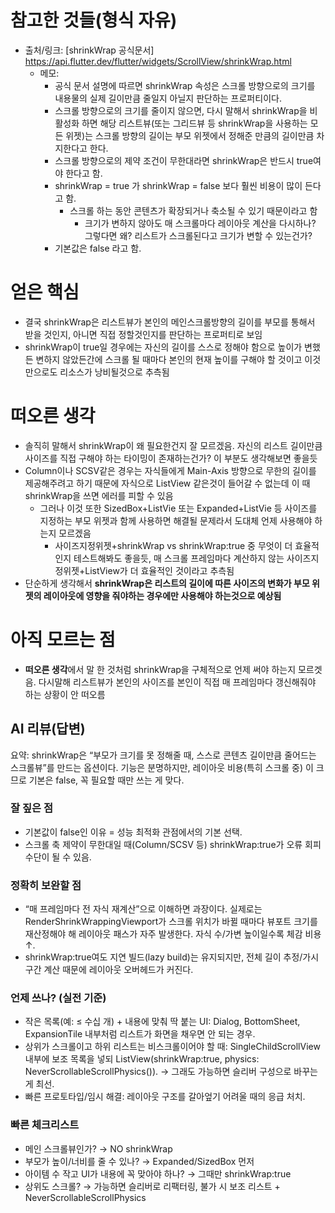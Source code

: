 # 참고한 것들(형식 자유)
- 출처/링크: [shrinkWrap 공식문서] https://api.flutter.dev/flutter/widgets/ScrollView/shrinkWrap.html
  - 메모:
    - 공식 문서 설명에 따르면 shrinkWrap 속성은 스크롤 방향으로의 크기를 내용물의 실제 길이만큼 줄일지 아닐지 판단하는 프로퍼티이다.
    - 스크롤 방향으로의 크기를 줄이지 않으면, 다시 말해서 shrinkWrap을 비활성화 하면 해당 리스트뷰(또는 그리드뷰 등 shrinkWrap을 사용하는 모든 위젯)는 스크롤 방향의 길이는 부모 위젯에서 정해준 만큼의 길이만큼 차지한다고 한다.
    - 스크롤 방향으로의 제약 조건이 무한대라면 shrinkWrap은 반드시 true여야 한다고 함.
    - shrinkWrap = true 가 shrinkWrap = false 보다 훨씬 비용이 많이 든다고 함.
      - 스크롤 하는 동안 콘텐츠가 확장되거나 축소될 수 있기 때문이라고 함
        - 크기가 변하지 않아도 매 스크롤마다 레이아웃 계산을 다시하나? 그렇다면 왜? 리스트가 스크롤된다고 크기가 변할 수 있는건가?
    - 기본값은 false 라고 함.

# 얻은 핵심
- 결국 shrinkWrap은 리스트뷰가 본인의 메인스크롤방향의 길이를 부모를 통해서 받을 것인지, 아니면 직접 정할것인지를 판단하는 프로퍼티로 보임
- shrinkWrap이 true일 경우에는 자신의 길이를 스스로 정해야 함으로 높이가 변했든 변하지 않았든간에 스크롤 될 때마다 본인의 현재 높이를 구해야 할 것이고 이것만으로도 리소스가 낭비될것으로 추측됨

# 떠오른 생각
- 솔직히 말해서 shrinkWrap이 왜 필요한건지 잘 모르겠음. 자신의 리스트 길이만큼 사이즈를 직접 구해야 하는 타이밍이 존재하는건가? 이 부분도 생각해보면 좋을듯
- Column이나 SCSV같은 경우는 자식들에게 Main-Axis 방향으로 무한의 길이를 제공해주려고 하기 때문에 자식으로 ListView 같은것이 들어갈 수 없는데 이 때 shrinkWrap을 쓰면 에러를 피할 수 있음
  - 그러나 이것 또한 SizedBox+ListVie 또는 Expanded+ListVie 등 사이즈를 지정하는 부모 위젯과 함께 사용하면 해결될 문제라서 도대체 언제 사용해야 하는지 모르겠음
    - 사이즈지정위젯+shrinkWrap vs shrinkWrap:true 중 무엇이 더 효율적인지 테스트해봐도 좋을듯, 매 스크롤 프레임마다 계산하지 않는 사이즈지정위젯+ListView가 더 효율적인 것이라고 추측됨
- 단순하게 생각해서 **shrinkWrap은 리스트의 길이에 따른 사이즈의 변화가 부모 위젯의 레이아웃에 영향을 줘야하는 경우에만 사용해야 하는것으로 예상됨**

# 아직 모르는 점
- **떠오른 생각**에서 말 한 것처럼 shrinkWrap을 구체적으로 언제 써야 하는지 모르겟음. 다시말해 리스트뷰가 본인의 사이즈를 본인이 직접 매 프레임마다 갱신해줘야 하는 상황이 안 떠오름

## AI 리뷰(답변)
요약: shrinkWrap은 “부모가 크기를 못 정해줄 때, 스스로 콘텐츠 길이만큼 줄어드는 스크롤뷰”를 만드는 옵션이다. 기능은 분명하지만, 레이아웃 비용(특히 스크롤 중) 이 크므로 기본은 false, 꼭 필요할 때만 쓰는 게 맞다.

### 잘 짚은 점
- 기본값이 false인 이유 = 성능 최적화 관점에서의 기본 선택.
- 스크롤 축 제약이 무한대일 때(Column/SCSV 등) shrinkWrap:true가 오류 회피 수단이 될 수 있음.

### 정확히 보완할 점
- “매 프레임마다 전 자식 재계산”으로 이해하면 과장이다. 실제로는 RenderShrinkWrappingViewport가 스크롤 위치가 바뀔 때마다 뷰포트 크기를 재산정해야 해 레이아웃 패스가 자주 발생한다. 자식 수/가변 높이일수록 체감 비용↑.
- shrinkWrap:true여도 지연 빌드(lazy build)는 유지되지만, 전체 길이 추정/가시 구간 계산 때문에 레이아웃 오버헤드가 커진다.

### 언제 쓰나? (실전 기준)
- 작은 목록(예: ≤ 수십 개) + 내용에 맞춰 딱 붙는 UI: Dialog, BottomSheet, ExpansionTile 내부처럼 리스트가 화면을 채우면 안 되는 경우.
- 상위가 스크롤이고 하위 리스트는 비스크롤이어야 할 때: SingleChildScrollView 내부에 보조 목록을 넣되
ListView(shrinkWrap:true, physics: NeverScrollableScrollPhysics()).
→ 그래도 가능하면 슬리버 구성으로 바꾸는 게 최선.
- 빠른 프로토타입/임시 해결: 레이아웃 구조를 갈아엎기 어려울 때의 응급 처치.

### 빠른 체크리스트
- 메인 스크롤뷰인가? → NO shrinkWrap
- 부모가 높이/너비를 줄 수 있나? → Expanded/SizedBox 먼저
- 아이템 수 작고 UI가 내용에 꼭 맞아야 하나? → 그때만 shrinkWrap:true
- 상위도 스크롤? → 가능하면 슬리버로 리팩터링, 불가 시 보조 리스트 + NeverScrollableScrollPhysics
